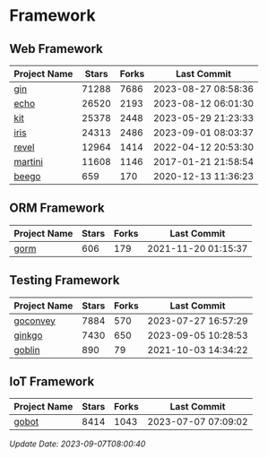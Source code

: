 # Framework

## Web Framework
| Project Name | Stars | Forks | Last Commit |
| ------------ | ----- | ----- | ----------- |
| [gin](https://github.com/gin-gonic/gin) | 71288 | 7686 | 2023-08-27 08:58:36 |
| [echo](https://github.com/labstack/echo) | 26520 | 2193 | 2023-08-12 06:01:30 |
| [kit](https://github.com/go-kit/kit) | 25378 | 2448 | 2023-05-29 21:23:33 |
| [iris](https://github.com/kataras/iris) | 24313 | 2486 | 2023-09-01 08:03:37 |
| [revel](https://github.com/revel/revel) | 12964 | 1414 | 2022-04-12 20:53:30 |
| [martini](https://github.com/go-martini/martini) | 11608 | 1146 | 2017-01-21 21:58:54 |
| [beego](https://github.com/astaxie/beego) | 659 | 170 | 2020-12-13 11:36:23 |

## ORM Framework
| Project Name | Stars | Forks | Last Commit |
| ------------ | ----- | ----- | ----------- |
| [gorm](https://github.com/jinzhu/gorm) | 606 | 179 | 2021-11-20 01:15:37 |

## Testing Framework
| Project Name | Stars | Forks | Last Commit |
| ------------ | ----- | ----- | ----------- |
| [goconvey](https://github.com/smartystreets/goconvey) | 7884 | 570 | 2023-07-27 16:57:29 |
| [ginkgo](https://github.com/onsi/ginkgo) | 7430 | 650 | 2023-09-05 10:28:53 |
| [goblin](https://github.com/franela/goblin) | 890 | 79 | 2021-10-03 14:34:22 |

## IoT Framework
| Project Name | Stars | Forks | Last Commit |
| ------------ | ----- | ----- | ----------- |
| [gobot](https://github.com/hybridgroup/gobot) | 8414 | 1043 | 2023-07-07 07:09:02 |

*Update Date: 2023-09-07T08:00:40*